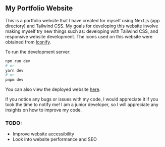 ## My Portfolio Website

This is a portfolio website that I have created for myself using Next.js (app directory) and Tailwind CSS. My goals for developing this website involve making myself try new things such as: developing with Tailwind CSS, and responsive website development. The icons used on this website were obtained from [Iconify](https://iconify.design/).

To run the development server:

```bash
npm run dev
# or
yarn dev
# or
pnpm dev
```

You can also view the deployed website [here](https://www.nolancn.com/).

If you notice any bugs or issues with my code, I would appreciate it if you took the time to notify me! I am a junior developer, so I will appreciate any insights on how to improve my code.

### TODO:

- Improve website accessibility
- Look into website performance and SEO
